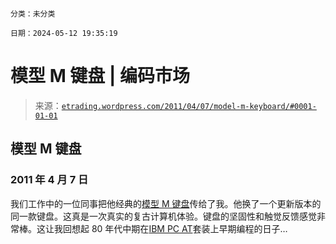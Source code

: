 ```

分类：未分类

日期：2024-05-12 19:35:19

```

# 模型 M 键盘 | 编码市场

> 来源：[`etrading.wordpress.com/2011/04/07/model-m-keyboard/#0001-01-01`](https://etrading.wordpress.com/2011/04/07/model-m-keyboard/#0001-01-01)

## 模型 M 键盘

### 2011 年 4 月 7 日

我们工作中的一位同事把他经典的[模型 M 键盘](http://en.wikipedia.org/wiki/Model_M_keyboard)传给了我。他换了一个更新版本的同一款键盘。这真是一次真实的复古计算机体验。键盘的坚固性和触觉反馈感觉非常棒。这让我回想起 80 年代中期在[IBM PC AT](http://en.wikipedia.org/wiki/IBM_PC_AT)套装上早期编程的日子…
